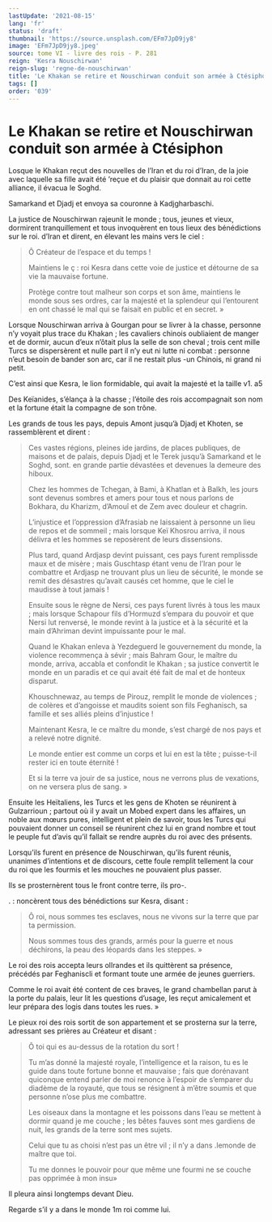 ```yaml
---
lastUpdate: '2021-08-15'
lang: 'fr'
status: 'draft'
thumbnail: 'https://source.unsplash.com/EFm7JpD9jy8'
image: 'EFm7JpD9jy8.jpeg'
source: tome VI - livre des rois - P. 281
reign: 'Kesra Nouschirwan'
reign-slug: 'regne-de-nouschirwan'
title: 'Le Khakan se retire et Nouschirwan conduit son armée à Ctésiphon | Le Livre des Rois | Shâhnâmeh'
tags: []
order: '039'
---
```


<!-- LTeX: language=fr -->

# Le Khakan se retire et Nouschirwan conduit son armée à Ctésiphon

Losque le Khakan reçut des nouvelles de l’Iran et du roi d’Iran, de la joie avec laquelle sa fille avait été ’reçue et du plaisir que donnait au roi cette alliance, il évacua le Soghd.

Samarkand et Djadj et envoya sa couronne à Kadjgharbaschi.

La justice de Nouschirwan rajeunit le monde ; tous, jeunes et vieux, dormirent tranquillement et tous invoquèrent en tous lieux des bénédictions sur le roi. d’Iran et dirent, en élevant les mains vers le ciel :

> Ô Créateur de l’espace et du temps !
>
> Maintiens le
ç : roi Kesra dans cette voie de justice et détourne de sa vie la mauvaise fortune.
>
> Protège contre tout malheur son corps et son âme, maintiens le monde sous ses ordres, car la majesté et la splendeur qui l’entourent en ont chassé le mal qui se faisait en public et en secret. »

Lorsque Nouschirwan arriva à Gourgan pour se livrer à la chasse, personne n’y voyait plus trace du Khakan ; les cavaliers chinois oubliaient de manger et de dormir, aucun d’eux n’ôtait plus la selle de son cheval ; trois cent mille Turcs se dispersèrent et nulle part il n’y eut ni lutte ni combat : personne n’eut besoin de bander son arc, car il ne restait plus -un Chinois, ni grand ni petit.

C’est ainsi que Kesra, le lion formidable, qui avait la majesté et la taille v1. a5

Des Keïanides, s’élança à la chasse ; l’étoile des rois accompagnait son nom et la fortune était la compagne de son trône.

Les grands de tous les pays, depuis Amont jusqu’à Djadj et Khoten, se rassemblèrent et dirent :

> Ces vastes régions, pleines ide jardins, de places publiques, de maisons et de palais, depuis Djadj et le Terek jusqu’à Samarkand et le Soghd, sont. en grande partie dévastées et devenues la demeure des hiboux.
>
> Chez les hommes de Tchegan, à Bami, à Khatlan et à Balkh, les jours sont devenus sombres et amers pour tous et nous parlons de Bokhara, du Kharizm, d’Amouî et de Zem avec douleur et chagrin.
>
> L’injustice et l’oppression d’Afrasiab ne laissaient à personne un lieu de repos et de sommeil ; mais lorsque Keï Khosrou arriva, il nous délivra et les hommes se reposèrent de leurs dissensions.
>
> Plus tard, quand Ardjasp devint puissant, ces pays furent remplissde maux et de misère ; mais Guschtasp étant venu de l’Iran pour le combattre et Ardjasp ne trouvant plus un lieu de sécurité, le monde se remit des désastres qu’avait causés cet homme, que le ciel le maudisse à tout jamais !
>
> Ensuite sous le règne de Nersi, ces pays furent livrés à tous les maux ; mais lorsque Schapour fils d’Hormuzd s’empara du pouvoir et que Nersi lut renversé, le monde revint à la justice et à la sécurité et la main d’Ahriman devint impuissante pour le mal.
>
> Quand le Khakan enleva à Yezdeguerd le gouvernement du monde, la violence recommença à sévir ; mais Bahram Gour, le maître du monde, arriva, accabla et confondit le Khakan ; sa justice convertit le monde en un paradis et ce qui avait été fait de mal et de honteux disparut.
>
> Khouschnewaz, au temps de Pirouz, remplit le monde de violences ; de colères et d’angoisse et maudits soient son fils Feghanisch, sa famille et ses alliés pleins d’injustice !
>
> Maintenant Kesra, le ce maître du monde, s’est chargé de nos pays et a relevé notre dignité.
>
> Le monde entier est comme un corps et lui en est la tête ; puisse-t-il rester ici en toute éternité !
>
> Et si la terre va jouir de sa justice, nous ne verrons plus de vexations, on ne versera plus de sang. »

Ensuite les Heïtaliens, les Turcs et les gens de Khoten se réunirent à Gulzarrioun ; partout où il y avait un Mobed expert dans les affaires, un noble aux mœurs pures, intelligent et plein de savoir, tous les Turcs qui pouvaient donner un conseil se réunirent chez lui en grand nombre et tout le peuple fut d’avis qu’il fallait se rendre auprès du roi avec des présents.

Lorsqu’ils furent en présence de Nouschirwan, qu’ils furent réunis, unanimes d’intentions et de discours, cette foule remplit tellement la cour du roi que les fourmis et les mouches ne pouvaient plus passer.

Ils se prosternèrent tous le front contre terre, ils pro-.

. : noncèrent tous des bénédictions sur Kesra, disant :

> Ô roi, nous sommes tes esclaves, nous ne vivons sur la terre que par ta permission.
>
> Nous sommes tous des grands, armés pour la guerre et nous déchirons, la peau des léopards dans les steppes. »

Le roi des rois accepta leurs olIrandes et ils quittèrent sa présence, précédés par Feghaniscli et formant toute une armée de jeunes guerriers.

Comme le roi avait été content de ces braves, le grand chambellan parut à la porte du palais, leur lit les questions d’usage, les reçut amicalement et leur prépara des logis dans toutes les rues. »

Le pieux roi des rois sortit de son appartement et se prosterna sur la terre, adressant ses prières au Créateur et disant :

> Ô toi qui es au-dessus de la rotation du sort !
>
> Tu m’as donné la majesté royale, l’intelligence et la raison, tu es le guide dans toute fortune bonne et mauvaise ; fais que dorénavant quiconque entend parler de moi renonce à l’espoir de s’emparer du diadème de la royauté, que tous se résignent à m’être soumis et que personne n’ose plus me combattre.
>
> Les oiseaux dans la montagne et les poissons dans l’eau se mettent à dormir quand je me couche ; les bêtes fauves sont mes gardiens de nuit, les grands de la terre sont mes sujets.
>
> Celui que tu as choisi n’est pas un être vil ; il n’y a dans .lemonde de maître que toi.
>
> Tu me donnes le pouvoir pour que même une fourmi ne se couche pas opprimée à mon insu»

Il pleura ainsi longtemps devant Dieu.

Regarde s’il y a dans le monde 1m roi comme lui.
